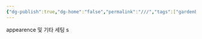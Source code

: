 ```yaml
---
{"dg-publish":true,"dg-home":"false","permalink":"///","tags":["gardenEntry"],"dgPassFrontmatter":true,"created":"2025-05-06T13:06:49.363+09:00","updated":"2025-05-06T13:33:49.689+09:00"}
---
```


appearence 및 기타 세팅 
s